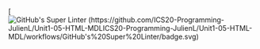 [![GitHub's Super Linter (https://github.com/ICS20-Programming-JulienL/Unit1-05-HTML-MDLICS20-Programming-JulienL/Unit1-05-HTML-MDL/workflows/GitHub's%20Super%20Linter/badge.svg)](https://github.com/ICS20-Programming-JulienL/Unit1-05-HTML-MDL/actions)